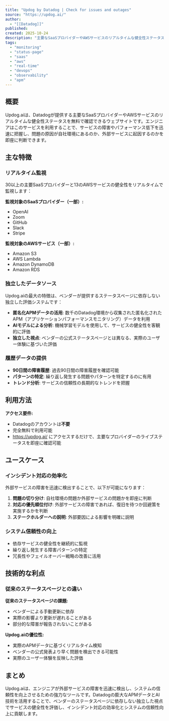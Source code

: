 ```yaml
---
title: "Updog by Datadog | Check for issues and outages"
source: "https://updog.ai/"
author:
  - "[[Datadog]]"
published:
created: 2025-10-24
description: "主要なSaaSプロバイダーやAWSサービスのリアルタイムな健全性ステータスを無料で確認できるサービス。Datadogの数千の環境から収集された匿名化APMデータとAIモデルを活用し、ベンダーのステータスページに依存しない独立した視点でサービスの健全性を評価。"
tags:
  - "monitoring"
  - "status-page"
  - "saas"
  - "aws"
  - "real-time"
  - "devops"
  - "observability"
  - "apm"
---
```


## 概要

Updog.aiは、Datadogが提供する主要なSaaSプロバイダーやAWSサービスのリアルタイムな健全性ステータスを無料で確認できるウェブサイトです。エンジニアはこのサービスを利用することで、サービスの障害やパフォーマンス低下を迅速に把握し、問題の原因が自社環境にあるのか、外部サービスに起因するのかを即座に判断できます。

## 主な特徴

### リアルタイム監視

30以上の主要SaaSプロバイダーと13のAWSサービスの健全性をリアルタイムで監視します：

**監視対象のSaaSプロバイダー（一部）:**

- OpenAI
- Zoom
- GitHub
- Slack
- Stripe

**監視対象のAWSサービス（一部）:**

- Amazon S3
- AWS Lambda
- Amazon DynamoDB
- Amazon RDS

### 独立したデータソース

Updog.aiの最大の特徴は、ベンダーが提供するステータスページに依存しない独立した評価システムです：

- **匿名化APMデータの活用**: 数千のDatadog環境から収集された匿名化されたAPM（アプリケーションパフォーマンスモニタリング）データを利用
- **AIモデルによる分析**: 機械学習モデルを使用して、サービスの健全性を客観的に評価
- **独立した視点**: ベンダーの公式ステータスページとは異なる、実際のユーザー体験に基づいた評価

### 履歴データの提供

- **90日間の障害履歴**: 過去90日間の障害履歴を確認可能
- **パターンの特定**: 繰り返し発生する問題やパターンを特定するのに有用
- **トレンド分析**: サービスの信頼性の長期的なトレンドを把握

## 利用方法

**アクセス要件:**

- Datadogのアカウントは**不要**
- 完全無料で利用可能
- <https://updog.ai/> にアクセスするだけで、主要なプロバイダーのライブステータスを即座に確認可能

## ユースケース

### インシデント対応の効率化

外部サービスの障害を迅速に検出することで、以下が可能になります：

1. **問題の切り分け**: 自社環境の問題か外部サービスの問題かを即座に判断
2. **対応の優先順位付け**: 外部サービスの障害であれば、復旧を待つか回避策を実施するかを判断
3. **ステークホルダーへの説明**: 外部要因による影響を明確に説明

### システム信頼性の向上

- 依存サービスの健全性を継続的に監視
- 繰り返し発生する障害パターンの特定
- 冗長性やフェイルオーバー戦略の改善に活用

## 技術的な利点

### 従来のステータスページとの違い

**従来のステータスページの課題:**

- ベンダーによる手動更新に依存
- 実際の影響より更新が遅れることがある
- 部分的な障害が報告されないことがある

**Updog.aiの優位性:**

- 実際のAPMデータに基づくリアルタイム検知
- ベンダーの公式発表より早く問題を検出できる可能性
- 実際のユーザー体験を反映した評価

## まとめ

Updog.aiは、エンジニアが外部サービスの障害を迅速に検出し、システムの信頼性を向上させるための強力なツールです。Datadogの膨大なAPMデータとAI技術を活用することで、ベンダーのステータスページに依存しない独立した視点でサービスの健全性を評価し、インシデント対応の効率化とシステムの信頼性向上に貢献します。
